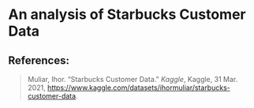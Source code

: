# An analysis of Starbucks Customer Data

## References:
> Muliar, Ihor. “Starbucks Customer Data.” *Kaggle*, Kaggle, 31 Mar. 2021, https://www.kaggle.com/datasets/ihormuliar/starbucks-customer-data. 